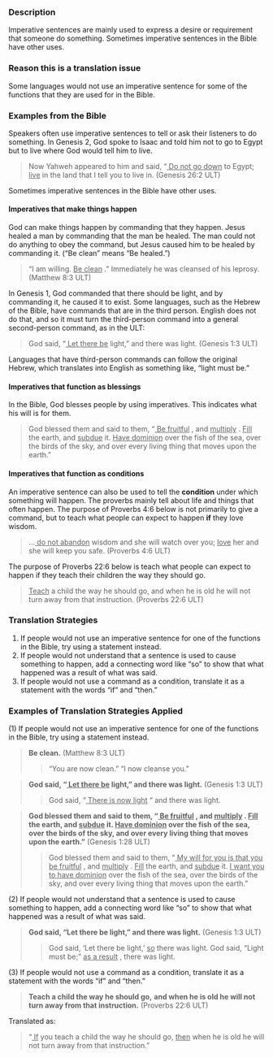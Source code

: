 

### Description

Imperative sentences are mainly used to express a desire or requirement that someone do something. Sometimes imperative sentences in the Bible have other uses.

### Reason this is a translation issue

Some languages would not use an imperative sentence for some of the functions that they are used for in the Bible.

### Examples from the Bible

Speakers often use imperative sentences to tell or ask their listeners to do something. In Genesis 2, God spoke to Isaac and told him not to go to Egypt but to live where God would tell him to live.

> Now Yahweh appeared to him and said, “<u> Do not go down</u> to Egypt; <u> live</u> in the land that I tell you to live in. (Genesis 26:2 ULT)

Sometimes imperative sentences in the Bible have other uses.

#### Imperatives that make things happen

God can make things happen by commanding that they happen. Jesus healed a man by commanding that the man be healed. The man could not do anything to obey the command, but Jesus caused him to be healed by commanding it. (“Be clean” means “Be healed.”)
> “I am willing. <u> Be clean</u> .” Immediately he was cleansed of his leprosy. (Matthew 8:3 ULT)

In Genesis 1, God commanded that there should be light, and by commanding it, he caused it to exist. Some languages, such as the Hebrew of the Bible, have commands that are in the third person. English does not do that, and so it must turn the third-person command into a general second-person command, as in the ULT:
> God said, “<u> Let there be</u> light,” and there was light. (Genesis 1:3 ULT)

Languages that have third-person commands can follow the original Hebrew, which translates into English as something like, “light must be.”

#### Imperatives that function as blessings

In the Bible, God blesses people by using imperatives. This indicates what his will is for them.

> God blessed them and said to them, “<u> Be fruitful</u> , and <u> multiply</u> . <u> Fill</u> the earth, and <u> subdue</u> it. <u> Have dominion</u> over the fish of the sea, over the birds of the sky, and over every living thing that moves upon the earth.”

#### Imperatives that function as conditions

An imperative sentence can also be used to tell the **condition** under which something will happen.  The proverbs mainly tell about life and things that often happen. The purpose of Proverbs 4:6 below is not primarily to give a command, but to teach what people can expect to happen **if** they love wisdom.

> …<u> do not abandon</u> wisdom and she will watch over you;
> <u> love</u> her and she will keep you safe. (Proverbs 4:6 ULT)

The purpose of Proverbs 22:6 below is teach what people can expect to happen if they teach their children the way they should go.

> <u> Teach</u> a child the way he should go,
> and when he is old he will not turn away from that instruction. (Proverbs 22:6 ULT)

### Translation Strategies

1. If people would not use an imperative sentence for one of the functions in the Bible, try using a statement instead.
1. If people would not understand that a sentence is used to cause something to happen, add a connecting word like “so” to show that what happened was a result of what was said.
1. If people would not use a command as a condition, translate it as a statement with the words “if” and “then.”

### Examples of Translation Strategies Applied

(1) If people would not use an imperative sentence for one of the functions in the Bible, try using a statement instead.

> **Be clean.** (Matthew 8:3 ULT)
>> “You are now clean.”
>> “I now cleanse you.”

> **God said, “<u> Let there be</u> light,” and there was light.**  (Genesis 1:3 ULT)
>> God said, “<u> There is now light</u> “ and there was light.

> **God blessed them and said to them, “<u> Be fruitful</u> , and <u> multiply</u> . <u> Fill</u> the earth, and <u> subdue</u> it. <u> Have dominion</u> over the fish of the sea, over the birds of the sky, and over every living thing that moves upon the earth.”**  (Genesis 1:28 ULT)
>> God blessed them and said to them, “<u> My will for you is that you be fruitful</u> , and <u> multiply</u> . <u> Fill</u> the earth, and <u> subdue</u> it. <u> I want you to have dominion</u> over the fish of the sea, over the birds of the sky, and over every living thing that moves upon the earth.”

(2) If people would not understand that a sentence is used to cause something to happen, add a connecting word like “so” to show that what happened was a result of what was said.

> **God said, “Let there be light,” and there was light.**  (Genesis 1:3 ULT)
>> God said, ‘Let there be light,’ <u> so</u> there was light.
>> God said, “Light must be;” <u> as a result</u> , there was light.

(3) If people would not use a command as a condition, translate it as a statement with the words “if” and “then.”

> **Teach a child the way he should go,**
> **and when he is old he will not turn away from that instruction.** (Proverbs 22:6 ULT)

Translated as:
> “<u> If</u> you teach a child the way he should go,
> <u> then</u> when he is old he will not turn away from that instruction.”
